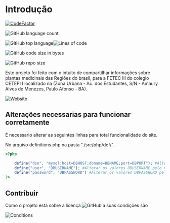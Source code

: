 # Introdução

[![CodeFactor](https://www.codefactor.io/repository/github/digamasyx/fetec/badge/master)](https://www.codefactor.io/repository/github/digamasyx/fetec/overview/master)

![GitHub language count](https://img.shields.io/github/languages/count/digamasyx/FETEC?color=%23f0f)


![GitHub top language](https://img.shields.io/github/languages/top/digamasyx/FETEC?color=%23f0f)![Lines of code](https://img.shields.io/tokei/lines/github/digamasyx/FETEC)

![GitHub code size in bytes](https://img.shields.io/github/languages/code-size/digamasyx/FETEC?color=f0f)

![GitHub repo size](https://img.shields.io/github/repo-size/digamasyx/FETEC?color=f0f)

Este projeto foi feito com o intuito de compartilhar informações sobre plantas medicinais das Regiões do brasil, para a FETEC III do colegio CETEPI I localizado na (Zona Urbana - Ac. dos Estudantes, S/N - Amaury Alves de Menezes, Paulo Afonso - BA).

![Website](https://img.shields.io/website?down_color=red&down_message=Offline&up_color=blue&up_message=Online&url=http%3A%2F%2Fgreen-med.rf.gd%2F)

## Alterações necessarias para funcionar corretamente

É necessario alterar as seguintes linhas para total funcionalidade do site.

No arquivo definitions.php na pasta "./src/php/def/".


```php 
<?php 

    define("dsn", "mysql:host=DBHOST;dbname=DBNAME;port=DBPORT"); #Alterar os valores DBHOST pelo HOST do banco de dados, DBNAME pelo nome do banco de dados e DBPORT pela porta do banco de dados.
    define("user", "DBUSERNAME"); #Alterar os valores DBUSERNAME pelo nome de usuario para conexão com o banco de dados.
    define("password", "DBPASSWORD") #Alterar os valores DBPASSWORD pela senha do banco de dados para efetuar a conexão
?>
```

## Contribuir

Como o projeto está sobre a licença ![GitHub](https://img.shields.io/github/license/digamasyx/fetec) a suas condições são

![Conditions](https://imgur.com/bncPKFy)